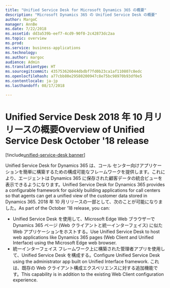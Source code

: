 ```yaml
---
title: "Unified Service Desk for Microsoft Dynamics 365 の概要"
description: "Microsoft Dynamics 365 の Unified Service Desk の概要"
author: MargoC
manager: AnnBe
ms.date: 7/22/2018
ms.assetid: dd3a539b-eef7-4cd9-90f0-2c42873dc2aa
ms.topic: overview
ms.prod: 
ms.service: business-applications
ms.technology: 
ms.author: margoc
audience: Admin
ms.translationtype: HT
ms.sourcegitcommit: 435753626044dbdbf7fd0b23ca1af110807c8edc
ms.openlocfilehash: a77cbb80e29580200947c8e75bc98970b93df0e5
ms.contentlocale: ja-jp
ms.lasthandoff: 08/17/2018

---
```

#  <a name="overview-of-unified-service-desk-october-18-release"></a><span data-ttu-id="10359-103">Unified Service Desk 2018 年 10 月リリースの概要</span><span class="sxs-lookup"><span data-stu-id="10359-103">Overview of Unified Service Desk October '18 release</span></span>

[!include[unified-service-desk banner](../../../includes/unified-service-desk.md)]

<span data-ttu-id="10359-104">Unified Service Desk for Dynamics 365 は、コール センター向けアプリケーションを簡単に構築するための構成可能なフレームワークを提供します。これにより、エージェントは Dynamics 365 に保存された顧客データの統合ビューを表示できるようになります。</span><span class="sxs-lookup"><span data-stu-id="10359-104">Unified Service Desk for Dynamics 365 provides a configurable framework for quickly building applications for call centers so that agents can get a unified view of the customer data stored in Dynamics 365.</span></span> <span data-ttu-id="10359-105">2018 年 10 月リリースの一部として、次のことが可能になりました。</span><span class="sxs-lookup"><span data-stu-id="10359-105">As part of the October ’18 release, you can:</span></span>

- <span data-ttu-id="10359-106">Unified Service Desk を使用して、Microsoft Edge Web ブラウザーで Dynamics 365 ページ (Web クライアントと統一インターフェイス) に似た Web アプリケーションをホストする。</span><span class="sxs-lookup"><span data-stu-id="10359-106">Use Unified Service Desk to host web applications like Dynamics 365 pages (Web Client and Unified Interface) using the Microsoft Edge web browser.</span></span>
- <span data-ttu-id="10359-107">統一インターフェイス フレームワーク上に構築された管理者アプリを使用して、Unified Service Desk を構成する。</span><span class="sxs-lookup"><span data-stu-id="10359-107">Configure Unified Service Desk using the administrator app built on Unified Interface framework.</span></span> <span data-ttu-id="10359-108">これは、既存の Web クライアント構成エクスペリエンスに対する追加機能です。</span><span class="sxs-lookup"><span data-stu-id="10359-108">This capability is in addition to the existing Web Client configuration experience.</span></span>

